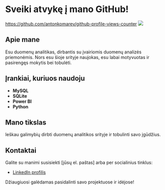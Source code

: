 # Sveiki atvykę į mano GitHub!

https://github.com/antonkomarev/github-profile-views-counter
![](https://komarev.com/ghpvc/?username=DaivaVaic&base=50&abbreviated=true)

## Apie mane
Esu duomenų analitikas, dirbantis su įvairiomis duomenų analizės priemonėmis. Nors esu šioje srityje naujokas, esu labai motyvuotas ir pasirengęs mokytis bei tobulėti.

## Įrankiai, kuriuos naudoju
- **MySQL**
- **SQLite**
- **Power BI**
- **Python**

## Mano tikslas
Ieškau galimybių dirbti duomenų analitikos srityje ir tobulinti savo įgūdžius.

## Kontaktai
Galite su manimi susisiekti [jūsų el. paštas] arba per socialinius tinklus:
- [LinkedIn profilis](https://www.linkedin.com/in/jūsų-profilis)

Džiaugiuosi galėdamas pasidalinti savo projektuose ir idėjose!
